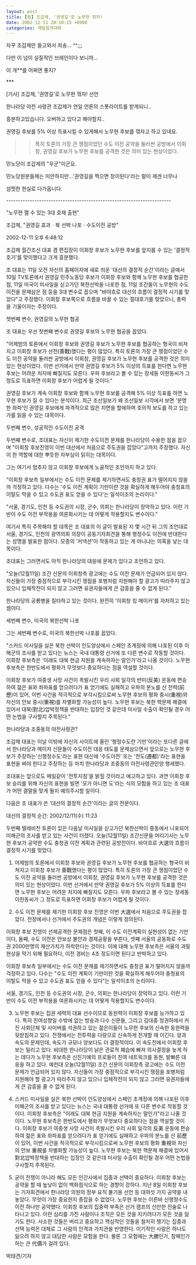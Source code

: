```yaml
---
layout: post
title: [펌] 조갑제, '권영길'로 노무현 꺾자!
date: 2002-12-11 20:10:15 +0900
categories: 깨달음의대화
---
```

자꾸 조갑제만 들고와서 죄송... ^^;;;
  
다만 이 넘이 실질적인 브레인이다 보니까...
  

  
이 개**를 어쩌면 좋지?
  

  
\***
  

   
[기사] 조갑제, '권영길'로 노무현 꺾자! 선언
  

  
한나라당 야전 사령관 조갑제가 연일 언론의 스폿라이트를 받게되니..
  
흥분하고있습니다. 오버하고 있다고 해야할지..
  
권영길 후보를 5% 이상 득표시킬 수 있게해서 노무현 후보를 꺾자고 하고 있네요.
  

  
>>특히 토론의 가장 큰 쟁점이었던 수도 이전 공약을 둘러싼 공방에서 이회창, 권영길 후보가 노무현 후보를 공격한 것은 의미 있는 현상이었다.
  

  
민노당이 조갑제의 "우군"이군요.
  
민노당원분들께는 미안하지만...'권영길을 찍으면 창이된다'라는 말이 제겐 너무나
  
섬&#52255;한 현실로 다가옵니다.
  
\---\---\---\---\---\---\---\---\---\---\---\---\---\---\---\---\---\---\---\---\---\---\----
  

  
"노무현 깰 수 있는 3대 호재 출현"
  

  
조갑제, "권영길 효과ㆍ북 선박 나포ㆍ수도이전 공방"
  
2002-12-11 오후 6:48:12
  

   
조갑제 월간조선 대표 겸 편집장이 이회창 후보가 노무현 후보를 앞지를 수 있는 '결정적 호기'를 맞이했다고 크게 흥분했다.
  

   
조 대표는 11일 오전 자신의 홈페이지에 새로 띄운 '대선의 결정적 순간'이라는 글에서 10일 TV토론에서 권영길 민주노동당 후보가 이회창 후보와 함께 노무현 후보를 협공한 점, 11일 미국이 미사일을 싣고가던 북한선박을 나포한 점, 11일 조간들이 노무현의 수도 이전을 문제삼은 점 등을 3대 변수로 꼽으며 "바야흐로 대선의 흐름이 결정적 시기를 맞았다"고 주장했다. 이회창 후보쪽으로 흐름을 바꿀 수 있는 절대호기를 맞았으니, 총력을 기울이자는 주장이다.
  

   
첫번째 변수, 권영길의 노무현 협공
  

   
조 대표는 우선 첫번째 변수로 권영길 후보의 노무현 협공을 꼽았다.
  

   
"어제밤의 토론에서 이회창 후보와 권영길 후보가 노무현 후보를 협공하는 형국이 비쳐지고 이회창 후보가 선전(善戰)했다는 평이 많았다. 특히 토론의 가장 큰 쟁점이었던 수도 이전 공약을 둘러싼 공방에서 이회창, 권영길 후보가 노무현 후보를 공격한 것은 의미 있는 현상이었다. 이번 선거에서 만약 권영길 후보가 5% 이상의 득표를 한다면 노무현 후보는 어려운 처지에 빠질지도 모른다. 우파 후보라고 볼 수 있는 장세동 이한동씨가 그 정도로 득표하면 이회창 후보가 어렵게 될 것이다."
  

   
권영길 후보가 계속 이회창 후보와 함께 노무현 후보를 공격해 5% 이상 득표를 하면 노무현 후보가 질 수 있다는 분석이다. 최근 조선일보가 왜 조선일보 시각에서 보면 '분명한 좌파'인 권영길 후보에게 파격적으로 많은 지면을 할애하며 호의적 보도를 하고 있는가를 읽을 수 있는 대목이다.
  

   
두번째 변수, 성공적인 수도이전 공격
  

   
두번째 변수로, 조대표는 자신이 제기한 수도이전 문제를 한나라당이 수용한 점을 꼽으며 "이회창 후보진영이 이번 대선에서 처음으로 주도권을 잡았다"고까지 주장했다. 자신이 한 역할에 대한 뿌듯한 자부심이 읽히는 대목이다.
  

   
그는 여기서 멈추지 않고 이회창 후보에게 노골적인 조언까지 하고 있다.
  

   
"이회창 후보측 일부에서는 수도 이전 문제를 제기하면서도 충청권 표가 떨어지지 않을까 걱정하고 있다. 다수는 '수도 이전 계획이 기만이란 것을 확실하게 해두어야 충청표의 이탈도 막을 수 있고 수도권 표도 얻을 수 있다'는 일석이조의 논리이다."
  

   
"서울, 경기도, 인천 등 수도권의 시장, 군수, 의회는 한나라당이 장악하고 있다. 이런 기반이 수도 이전 부작용을 여론화시키는 데 어떻게 작용할지도 변수이다."
  

   
여기서 특히 주목해야 할 대목은 조 대표의 이 글이 발표된 지 몇 시간 뒤 그의 조언대로 서울, 경기도, 인천의 광역의회 의장이 공동기자회견을 통해 행정수도 이전에 반대한다는 성명을 발표한 점이다. 모종의 '커넥션'이 작동하고 있는 게 아니냐는 의혹을 낳는 대목이다.
  

   
조대표는 그러면서도 아직 한나라당의 대응에 문제가 있다고 조언하고 있다.
  

   
"오늘(12월11일) 조간 신문의 이회창측 광고에는 수도 이전 문제가 언급되어 있지 않다. 자신들이 가장 중점적으로 부각시킨 쟁점을 포병처럼 지원해야 할 광고가 따라주지 않고 있으니 입체작전이 되지 않고 그러면 유권자들에게 큰 감흥을 줄 수 없게 된다."
  

   
한나라당의 공룡병을 질타하고 있는 것이다. 완전히 '이회창 킹 메이커'를 자처하고 있는 셈이다.
  

  

  

  

   
세번째 변수, 미국의 북한선박 나포
  

   
그는 세번째 변수로, 미국의 북한선박 나포를 꼽았다.
  

   
"스커드 미사일을 실은 북한 선박이 인도양상에서 스페인 초계정에 의해 나포된 이후 미 해군의 조사를 받고 있다는 뉴스는 국내 대통령 선거에 또 다른 변수로 작동할 것이다. 이회창 후보측은 '이래도 대북 현금 지원을 계속하자는 말인가'라고 나올 것이다. 노무현 후보측은 한반도에서 평화가 무엇보다 중요하다는 점을 역설할 것이다.
  

   
이회창 후보가 여중생 사망 사건이 촉발시킨 우리 사회 일각의 반미(反美) 운동에 편승하여 젊은 표와 좌파표를 얻으려다가 표 얻기에도 실패하고 우파의 분노를 산 전력(前歷)이 있어, 이번 사건을 적극적으로 부각시킴으로써 노무현 후보의 평화 중시(重視)와 자신의 안보 중시(重視)를 차별화할 가능성이 높다. 노무현 후보는 북한 핵문제 해결에 있어서 대북(對北)압박정책을 반대하는 입장인 것 같은데 미사일 수출이 확인될 경우 어떤 논법을 구사할지 주목된다."
  

   
한나라당과 조중동의 야전사령관?
  

   
조갑제 대표는 이날 이밖에 자신의 사이트에 올린 '행정수도란 기만'이라는 또다른 글에서 한나라당과 메이저 신문들이 수도이전 대응 태도를 문제삼으면서 앞으로는 노무현 후보가 주장하는'신행정수도'라는 표현 대신에 '수도이전' 또는 '천도(遷都)'라는 표현을 표현을 써야 한다고 주장하는 등 마치 한나라당과 조중동의 야전사령관인양 행세했다.
  

   
조대표는 앞으로도 매일같이 '전투지침'을 밝힐 것이라고 예고하고 있다. 과연 이회창 후보 승리를 위해 자신의 표현을 빌면 '모가 아니면 도'라는 식의 모험을 하고 있는 조 대표가 어떤 결말을 맞게 될지 예의주시할 일이다.
  

   
다음은 조 대표가 쓴 '대선의 결정적 순간'이라는 글의 전문이다.
  

   
대선의 결정적 순간: 2002/12/11(수) 11:23
  

   
두번째 텔레비전 토론이 있은 다음날 미사일을 싣고가던 북한선박이 중동에서 나포되어 미해군의 조사를 받고 있는 사건이 터졌다. 오늘(12월11일) 조간신문들 머리기사는 노무현 후보가 공약한 수도 충청권 이전 계획과 관련된 공방전이다. 바야흐로 大選의 흐름이 결정적 시기를 맞았다.
  

   
1. 어제밤의 토론에서 이회창 후보와 권영길 후보가 노무현 후보를 협공하는 형국이 비쳐지고 이회창 후보가 善戰했다는 평이 많았다. 특히 토론의 가장 큰 쟁점이었던 수도 이전 공약을 둘러싼 공방에서 이회창, 권영길 후보가 노무현 후보를 공격한 것은 의미 있는 현상이었다. 이번 선거에서 만약 권영길 후보가 5% 이상의 득표를 한다면 노무현 후보는 어려운 처지에 빠질지도 모른다. 우파 후보라고 볼 수 있는 장세동 이한동씨가 그 정도로 득표하면 이회창 후보가 어렵게 될 것이다.
  

   
2. 수도 이전 문제를 제기한 이회창 후보 진영은 이번 大選에서 처음으로 주도권을 잡았다. 전장에서나 선거에서 주도권의 개념은 이렇게 정의된다. 
   
이회창 후보 진영이 선제공격한 문제점은 첫째, 이 수도 이전계획이 실현성이 없는 기만이다, 둘째, 수도 이전은 안보상 불안과 경제공황을 부른다, 셋째 서울의 공동화로 수도권 2000만명의 재산가치가 하락한다는 것이다. 이에 대해 노무현 후보측은 서울의 과밀현상을 막기 위해 필요하다, 이전 경비는 4조 정도이면 된다고 반박하고 있다.
  

   
이회창 후보측 일부에서는 수도 이전 문제를 제기하면서도 충청권 표가 떨어지지 않을까 걱정하고 있다. 다수는 "수도 이전 계획이 기만이란 것을 확실하게 해두어야 충청표의 이탈도 막을 수 있고 수도권 표도 얻을 수 있다"는 일석이조의 논리이다.
   
서울, 경기도, 인천 등 수도권의 시장, 군수, 의회는 한나라당이 장악하고 있다. 이런 기반이 수도 이전 부작용을 여론화시키는 데 어떻게 작용할지도 변수이다.
  

   
3. 노무현 후보는 집권 세력의 대표 선수이므로 동원력이 이회창 후보를 능가하고 있다. 특히 친여성향일 수밖에 없는 방송과 다수 신문들, 그리고 김대중 정권하에서 커진 사회단체 및 사이버를 석권하고 있는 젊은이들이 노무현 후보의 신속한 동원력을 뒷받침하고 있다. 전쟁에서는 전투력을 다량으로 신속하게 전개할 때 이긴다. 양과 속도의 문제인데, 속도가 규모나 양보다도 더 결정적이다. 이 속도전에서 이회창 후보는 밀리고 있다. 비대한 한나라당이 낡은 관료적 폐습에 빠져 의사결정을 늦게 하는 데다가 노무현 후보측은 신진기예의 프로들이 친여 네트워크를 동원, 발빠른 대응을 하고 있다. 예컨대 오늘(12월11일) 조간 신문의 이회창측 광고에는 수도 이전 문제가 언급되어 있지 않다. 자신들이 가장 중점적으로 부각시킨 쟁점을 포병처럼 지원해야 할 광고가 따라주지 않고 있으니 입체작전이 되지 않고 그러면 유권자들에게 큰 감흥을 줄 수 없게 된다.
  

   
4. 스커드 미사일을 실은 북한 선박이 인도양상에서 스페인 초계정에 의해 나포된 이후 미해군의 조사를 받고 있다는 뉴스는 국내 대통령 선거에 또 다른 변수로 작동할 것이다. 이회창 후보측은 "이래도 대북 현금 지원을 계속하자는 말인가"라고 나올 것이다. 노무현 후보측은 한반도에서 평화가 무엇보다 중요하다는 점을 역설할 것이다. 이회창 후보가 여중생 사망 사건이 촉발시킨 우리 사회 일각의 反美 운동에 편승하여 젊은 표와 좌파표를 얻으려다가 표 얻기에도 실패하고 우파의 분노를 산 前歷이 있어, 이번 사건을 적극적으로 부각시킴으로써 노무현 후보의 평화 重視와 자신의 안보 重視를 차별화할 가능성이 높다. 노무현 후보는 북한 핵문제 해결에 있어서 對北압박정책을 반대하는 입장인 것 같은데 미사일 수출이 확인될 경우 어떤 논법을 구사할지 주목된다.
  

   
5. 굳이 전쟁이 아니라 해도 모든 인간사에서 집중과 선택이 중요하다. 이회창 후보는 공약을 할 때 높낮이 없이 백화점식으로 하는 경향이 강하다. 지난 8일 이회창 후보는 기자회견에서 한나라당 의원의 정부 요직 불기용 선언 등 대여섯 가지 공약을 내놓았다. 무엇이 가장 중요한지 종잡을 수 없었다. 노무현 후보는 이른바 신행정수도 이전 하나만 공약했다. 이회창 후보의 집중력 부족은 선거 캠프의 산만한 전술로 나타나고 있다. 이런 심리를 가진 사람이나 조직은 모든 것을 지키려다가 모든 것을 잃기도 한다. 사소한 것들은 버리고 중요하고 핵심적인 것들을 철저히 챙기는 집중과 선택 능력은 대체로 그 사람의 인격과 가치관을 반영한다. 이기적인 사람은 하나도 잃으려 하지 않고 대담한 사람은 모험을 한다. 물론 그 모험에는 大勝인가, 참패인가 하는 큰 代價가 걸려 있다.
  

  
박태견/기자